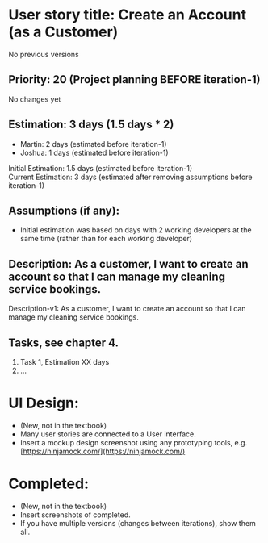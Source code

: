 # User story title: Create an Account (as a Customer)
No previous versions

## Priority: 20 (Project planning BEFORE iteration-1)
No changes yet

## Estimation: 3 days (1.5 days * 2)
* Martin: 2 days (estimated before iteration-1)
* Joshua: 1 days (estimated before iteration-1)

Initial Estimation: 1.5 days (estimated before iteration-1)  
Current Estimation: 3 days (estimated after removing assumptions before iteration-1)

## Assumptions (if any):
* Initial estimation was based on days with 2 working developers at the same time (rather than for each working developer)

## Description: As a customer, I want to create an account so that I can manage my cleaning service bookings.
Description-v1: As a customer, I want to create an account so that I can manage my cleaning service bookings.

## Tasks, see chapter 4.

1. Task 1, Estimation XX days
2. ...


# UI Design:
* (New, not in the textbook) 
* Many user stories are connected to a User interface.
* Insert a mockup design screenshot using any prototyping tools, e.g. [https://ninjamock.com/](https://ninjamock.com/)

# Completed:
* (New, not in the textbook) 
* Insert screenshots of completed. 
* If you have multiple versions (changes between iterations), show them all.